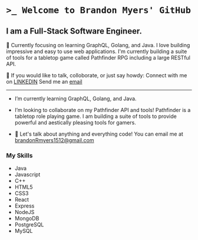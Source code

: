 # `>_ Welcome to Brandon Myers' GitHub`

##   I am a Full-Stack Software Engineer. 

🌱
Currently focusing on learning GraphQL, Golang, and Java.
I love building impressive and easy to use web applications. I'm currently building a suite of tools for a tabletop game called Pathfinder RPG including a large RESTful API. 

👯 
If you would like to talk, colloborate, or just say howdy:
Connect with me on [LINKEDIN](https://www.linkedin.com/in/brandon-robert-myers-469a8b121/) 
Send me an [email](mailto:brandonRmyers1512@gmail.com)

---



-  I’m currently learning GraphQL, Golang, and Java. 

- I’m looking to collaborate on my Pathfinder API and tools! Pathfinder is a tabletop role playing game. I am building a suite of tools to provide powerful and aestically pleasing tools for gamers. 

- 💬  Let's talk about anything and everything code! You can email me at brandonRmyers1512@gmail.com


### My Skills
- Java
- Javascript
- C++
- HTML5
- CSS3
- React
- Express
- NodeJS
- MongoDB
- PostgreSQL
- MySQL

